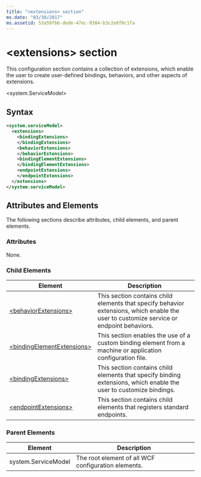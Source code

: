 ```yaml
---
title: "<extensions> section"
ms.date: "03/30/2017"
ms.assetid: 53a59fb6-dede-47ec-9384-b3c2e8f0c1fa
---
```

# \<extensions> section
This configuration section contains a collection of extensions, which enable the user to create user-defined bindings, behaviors, and other aspects of extensions.  
  
\<system.ServiceModel>  
  
## Syntax  
  
```xml  
<system.serviceModel>
  <extensions>
    <bindingExtensions>
    </bindingExtensions>
    <behaviorExtensions>
    </behaviorExtensions>
    <bindingElementExtensions>
    </bindingElementExtensions>
    <endpointExtensions>
    </endpointExtensions>
  </extensions>
</system.serviceModel>
```  
  
## Attributes and Elements  
 The following sections describe attributes, child elements, and parent elements.  
  
### Attributes  
 None.  
  
### Child Elements  
  
|Element|Description|  
|-------------|-----------------|  
|[\<behaviorExtensions>](../../../../../docs/framework/configure-apps/file-schema/wcf/behaviorextensions.md)|This section contains child elements that specify behavior extensions, which enable the user to customize service or endpoint behaviors.|  
|[\<bindingElementExtensions>](../../../../../docs/framework/configure-apps/file-schema/wcf/bindingelementextensions.md)|This section enables the use of a custom binding element from a machine or application configuration file.|  
|[\<bindingExtensions>](../../../../../docs/framework/configure-apps/file-schema/wcf/bindingextensions.md)|This section contains child elements that specify binding extensions, which enable the user to customize bindings.|  
|[\<endpointExtensions>](../../../../../docs/framework/configure-apps/file-schema/wcf/endpointextensions.md)|This section contains child elements that registers standard endpoints.|  
  
### Parent Elements  
  
|Element|Description|  
|-------------|-----------------|  
|system.ServiceModel|The root element of all WCF configuration elements.|
